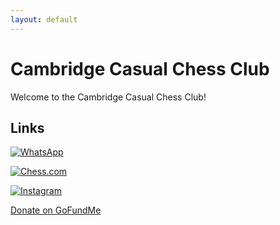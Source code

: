 ```yaml
---
layout: default
---
```


# Cambridge Casual Chess Club

Welcome to the Cambridge Casual Chess Club!

## Links

[![WhatsApp](https://img.icons8.com/color/48/000000/whatsapp.png)](https://chat.whatsapp.com/HpvIbSZHuYv0KDkhN7xna5)

[![Chess.com](https://img.icons8.com/color/48/000000/chess.png)](https://www.chess.com/club/cambridge-casual-chess/join)

[![Instagram](https://img.icons8.com/color/48/000000/instagram-new.png)](https://www.instagram.com/cambridgecasualchess?igsh=NWJ2cWttNnk4a3Bj)

[Donate on GoFundMe](https://gofund.me/75685c96)